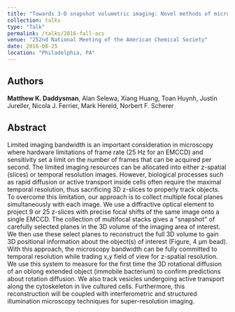 ```yaml
---
title: "Towards 3-D snapshot volumetric imaging: Novel methods of microscopy and image reconstruction to achieve 3-D volumes with single snapshot exposures"
collection: talks
type: "Talk"
permalink: /talks/2016-fall-acs
venue: "252nd National Meeting of the American Chemical Society"
date: 2016-08-25
location: "Philadelphia, PA"
---
```


## Authors
<b>Matthew K. Daddysman</b>, Alan Selewa, Xiang Huang, Toan Huynh, Justin Jureller, Nicola J. Ferrier, Mark Hereld, Norbert F. Scherer

## Abstract
Limited imaging bandwidth is an important consideration in microscopy where hardware limitations of frame rate (25 Hz for an EMCCD) and sensitivity set a limit on the number of frames that can be acquired per second. The limited imaging resources can be allocated into either z-spatial (slices) or temporal resolution images. However, biological processes such as rapid diffusion or active transport inside cells often require the maximal temporal resolution, thus sacrificing 3D z-slices to properly track objects. To overcome this limitation, our approach is to collect multiple focal planes simultaneously with each image. We use a diffractive optical element to project 9 or 25 z-slices with precise focal shifts of the same image onto a single EMCCD. The collection of multifocal stacks gives a "snapshot" of carefully selected planes in the 3D volume of the imaging area of interest. We then use these select planes to reconstruct the full 3D volume to gain 3D positional information about the object(s) of interest (Figure, 4 μm bead). With this approach, the microscopy bandwidth can be fully committed to temporal resolution while trading x,y field of view for z-spatial resolution. We use this system to measure for the first time the 3D rotational diffusion of an oblong extended object (immobile bacterium) to confirm predictions about rotation diffusion. We also track vesicles undergoing active transport along the cytoskeleton in live cultured cells. Furthermore, this reconstruction will be coupled with interferometric and structured illumination microscopy techniques for super-resolution imaging.
